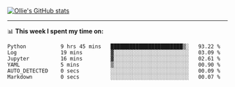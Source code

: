 <!--
**icedpanda/icedpanda** is a ✨ _special_ ✨ repository because its `README.md` (this file) appears on your GitHub profile.

Here are some ideas to get you started:

- 🔭 I’m currently working on ...
- 🌱 I’m currently learning ...
- 👯 I’m looking to collaborate on ...
- 🤔 I’m looking for help with ...
- 💬 Ask me about ...
- 📫 How to reach me: ...
- 😄 Pronouns: ...
- ⚡ Fun fact: ...
-->
[![Ollie's GitHub stats](https://github-readme-stats-icedpanda.vercel.app/api?username=icedpanda&count_private=true&show_icons=true)](https://github.com/icedpanda)

---
📊 **This week I spent my time on:**
<!--START_SECTION:waka-->

```text
Python           9 hrs 45 mins   ███████████████████████▒░   93.22 %
Log              19 mins         ▓░░░░░░░░░░░░░░░░░░░░░░░░   03.09 %
Jupyter          16 mins         ▓░░░░░░░░░░░░░░░░░░░░░░░░   02.61 %
YAML             5 mins          ▒░░░░░░░░░░░░░░░░░░░░░░░░   00.90 %
AUTO_DETECTED    0 secs          ░░░░░░░░░░░░░░░░░░░░░░░░░   00.09 %
Markdown         0 secs          ░░░░░░░░░░░░░░░░░░░░░░░░░   00.07 %
```

<!--END_SECTION:waka-->
